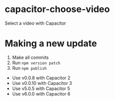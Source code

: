 # capacitor-choose-video
Select a video with Capacitor

# Making a new update
1. Make all commits
2. Run `npm version patch`
3. Run `npm publish`

- Use v0.0.8 with Capacitor 2
- Use v0.0.10 with Capacitor 3
- Use v5.0.5 with Capacitor 5
- Use v6.0.0 with Capacitor 6
